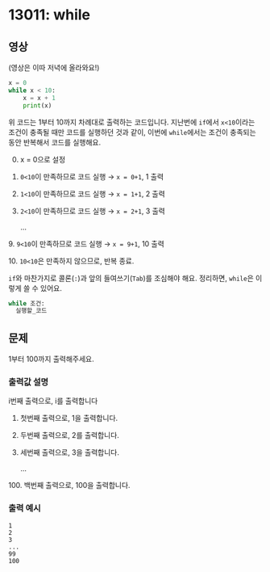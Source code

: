 # 13011: while

## 영상
(영상은 이따 저녁에 올라와요!)

```python
x = 0
while x < 10:
    x = x + 1
    print(x)
```
위 코드는 1부터 10까지 차례대로 출력하는 코드입니다. 지난번에 `if`에서 `x<10`이라는 조건이 충족될 때만 코드를 실행하던 것과 같이, 이번에 `while`에서는 조건이 충족되는 동안 반복해서 코드를 실행해요.

0. x = 0으로 설정
1. `0<10`이 만족하므로 코드 실행 → `x = 0+1`, 1 출력
2. `1<10`이 만족하므로 코드 실행 → `x = 1+1`, 2 출력
3. `2<10`이 만족하므로 코드 실행 → `x = 2+1`, 3 출력

   ...

­9. `9<10`이 만족하므로 코드 실행 → `x = 9+1`, 10 출력

­10. `10<10`은 만족하지 않으므로, 반복 종료.

`if`와 마찬가지로 콜론(`:`)과 앞의 들여쓰기(`Tab`)를 조심해야 해요. 정리하면, `while`은 이렇게 쓸 수 있어요.
```python
while 조건:
  실행할_코드
```

## 문제
1부터 100까지 출력해주세요.

### 출력값 설명
i번째 출력으로, i를 출력합니다

1. 첫번째 출력으로, 1을 출력합니다.
2. 두번째 출력으로, 2를 출력합니다.
3. 세번째 출력으로, 3을 출력합니다.

   ...

­100. 백번째 출력으로, 100을 출력합니다.

### 출력 예시
```
1
2
3
...
99
100
```
